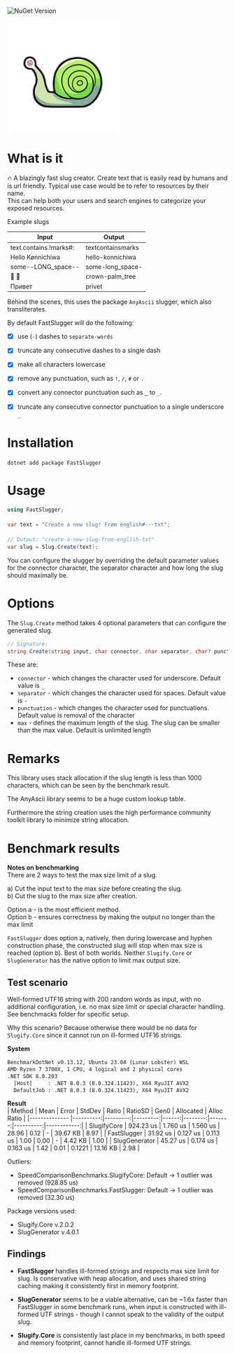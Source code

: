 ![NuGet Version](https://img.shields.io/nuget/v/FastSlugger)

<p align=''>
  <img src="assets/images/snail.png">
</p>

# What is it

  🔥 A blazingly fast slug creator. Create text that is easily read by humans and is url friendly.
  Typical use case would be to refer to resources by their name.  
  This can help both your users and search engines to categorize your exposed resources.

Example slugs

| Input | Output |
|-------|--------|
| text.contains.!marks#: | textcontainsmarks |
| Hello Kønnìchiwa | hello-konnichiwa |
| some--LONG_space-- | some-long_space- |
| 👑 🌴 | crown-palm_tree |
| Привет | privet |


Behind the scenes, this uses the package `AnyAscii` slugger, which also transliterates.

By default FastSlugger will do the following:
- [x] use (`-`) dashes to `separate-words`
- [x] truncate any consecutive dashes to a single dash
- [x] make all characters lowercase
- [x] remove any punctuation, such as `!`, `/`, `#` or `.`
- [x] convert any connector punctuation such as `‿` to `_`.
- [x] truncate any consecutive connector punctuation to a single underscore `_`


# Installation

`dotnet add package FastSlugger`

# Usage

```csharp
using FastSlugger;

var text = "Create a new slug! Frøm ènglish#---txt";

// Output: "create-a-new-slug-from-english-txt"
var slug = Slug.Create(text);
```

You can configure the slugger by overriding the default parameter values for the connector character, the separator character and how long the slug should maximally be.

# Options

The `Slug.Create` method takes 4 optional parameters that can configure the generated slug.

```csharp
// Signature:
string Create(string input, char connector, char separator, char? punctuation, int? max);
```

These are:
- `connector` - which changes the character used for underscore. Default value is `_`
- `separator` - which changes the character used for spaces. Default value is `-`
- `punctuation` - which changes the character used for punctuations. Default value is removal of the character
- `max` - defines the maximum length of the slug. The slug can be smaller than the max value. Default is unlimited length


# Remarks
This library uses stack allocation if the slug length is less than 1000 characters, which can be seen by the benchmark result.

The AnyAscii library seems to be a huge custom lookup table.

Furthermore the string creation uses the high performance community toolkit library to minimize string allocation.

# Benchmark results

**Notes on benchmarking**  
There are 2 ways to test the max size limit of a slug.

a) Cut the input text to the max size before creating the slug.  
b) Cut the slug to the max size after creation.

Option a - is the most efficient method.  
Option b - ensures correctness by making the output no longer than the max limit

`FastSlugger` does option a, natively, then during lowercase and hyphen construction phase, the constructed slug will stop when max size is reached (option b). Best of both worlds. Neither `Slugify.Core` or `SlugGenerator` has the native option to limit max output size.

## Test scenario
Well-formed UTF16 string with 200 random words as input, with no additional configuration, i.e. no max size limit or special character handling. See benchmacks folder for specific setup.

Why this scenario? Because otherwise there would be no data for `Slugify.Core` since it cannot run on ill-formed UTF16 strings.

**System**  

```
BenchmarkDotNet v0.13.12, Ubuntu 23.04 (Lunar Lobster) WSL
AMD Ryzen 7 3700X, 1 CPU, 4 logical and 2 physical cores
.NET SDK 8.0.203
  [Host]     : .NET 8.0.3 (8.0.324.11423), X64 RyuJIT AVX2
  DefaultJob : .NET 8.0.3 (8.0.324.11423), X64 RyuJIT AVX2
```


**Result**  
| Method        | Mean      | Error    | StdDev   | Ratio | RatioSD | Gen0   | Allocated | Alloc Ratio |
|-------------- |----------:|---------:|---------:|------:|--------:|-------:|----------:|------------:|
| SlugifyCore   | 924.23 us | 1.760 us | 1.560 us | 28.96 |    0.12 |      - |  39.67 KB |        8.97 |
| FastSlugger   |  31.92 us | 0.127 us | 0.113 us |  1.00 |    0.00 |      - |   4.42 KB |        1.00 |
| SlugGenerator |  45.27 us | 0.174 us | 0.163 us |  1.42 |    0.01 | 0.1221 |  13.16 KB |        2.98 |

Outliers:  
- SpeedComparisonBenchmarks.SlugifyCore: Default -> 1 outlier  was  removed (928.85 us)  
- SpeedComparisonBenchmarks.FastSlugger: Default -> 1 outlier  was  removed (32.30 us)

Package versions used:  
- Slugify.Core v.2.0.2  
- SlugGenerator v.4.0.1

## Findings
- **FastSlugger** handles ill-formed strings and respects max size limit for slug. Is conservative with heap allocation, and uses shared string caching making it consistently first in memory footprint.

- **SlugGenerator** seems to be a viable alternative, can be ~1.6x faster than FastSlugger in some benchmark runs, when input is constructed with ill-formed UTF strings - though I cannot speak to the validity of the output slug.

- **Slugify.Core** is consistently last place in my benchmarks, in both speed and memory footprint, cannot handle ill-formed UTF strings.